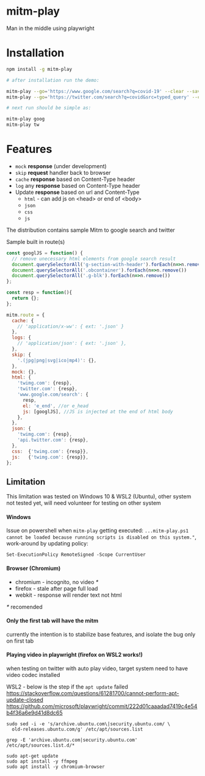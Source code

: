 # mitm-play
Man in the middle using playwright

# Installation
```bash
npm install -g mitm-play
```
```bash
# after installation run the demo:

mitm-play --go='https://www.google.com/search?q=covid-19' --clear --save=goog
mitm-play --go='https://twitter.com/search?q=covid&src=typed_query' --clear --save=tw

# next run should be simple as:

mitm-play goog
mitm-play tw
```

# Features
* `mock` __response__ (under development)
* `skip` __request__ handler back to browser   
* `cache` __response__ based on Content-Type header
* `log` any __response__ based on Content-Type header
* Update __response__ based on url and Content-Type
  * `html` - can add js on &lt;head&gt; or end of &lt;body&gt;
  * `json`
  * `css`
  * `js`

The distribution contains sample Mitm to google search and twitter 

Sample built in route(s)
```js
const googlJS = function() {
  // remove unecessary html elements from google search result 
  document.querySelectorAll('g-section-with-header').forEach(n=>n.remove())
  document.querySelectorAll('.obcontainer').forEach(n=>n.remove())
  document.querySelectorAll('.g-blk').forEach(n=>n.remove())
};

const resp = function(){
  return {};
};

mitm.route = {
  cache: {
    // 'application/x-ww': { ext: '.json' }
  },
  logs: {
    // 'application/json': { ext: '.json' },
  },
  skip: {
    '.(jpg|png|svg|ico|mp4)': {},
  },
  mock: {},
  html: {
    'twimg.com': {resp},
    'twitter.com': {resp},
    'www.google.com/search': {
      resp,
      el: 'e_end', //or e_head
      js: [googlJS], //JS is injected at the end of html body
    },
  },
  json: {
    'twimg.com': {resp},
    'api.twitter.com': {resp},
  },
  css:  {'twimg.com': {resp}},
  js:   {'twimg.com': {resp}},
};
```

## Limitation
This limitation was tested on Windows 10 & WSL2 (Ubuntu), other system not tested yet, will need volunteer for testing on other system

#### Windows
Issue on powershell when `mitm-play` getting executed: `...mitm-play.ps1 cannot be loaded because running scripts is disabled on this system."`, work-around by updating policy:
```
Set-ExecutionPolicy RemoteSigned -Scope CurrentUser
```

#### Browser (Chromium)
- chromium - incognito, no video _*_
- firefox - stale after page full load
- webkit - response will render text not html

_*_ recomended

#### Only the first tab will have the mitm
currently the intention is to stabilize base features, and isolate the bug only on first tab

#### Playing video in playwright (firefox on WSL2 works!)
when testing on twitter with auto play video, target system need to have video codec installed 

WSL2 - below is the step if the `apt update` failed <br> 
https://stackoverflow.com/questions/61281700/cannot-perform-apt-update-closed
https://github.com/microsoft/playwright/commit/222d01caaadad7419c4e54b4f36a6e9d41d8dc65
```
sudo sed -i -e 's/archive.ubuntu.com\|security.ubuntu.com/ \
  old-releases.ubuntu.com/g' /etc/apt/sources.list

grep -E 'archive.ubuntu.com|security.ubuntu.com' /etc/apt/sources.list.d/*

sudo apt-get update
sudo apt install -y ffmpeg
sudo apt install -y chromium-browser

```
